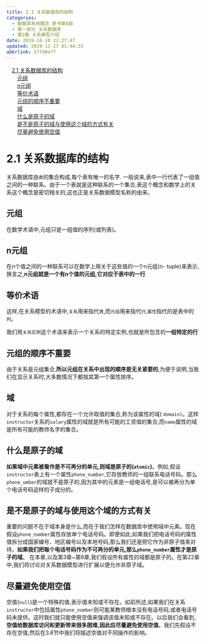 ```yaml
---
title: 2.1 关系数据库的结构
categories: 
  - 数据库系统概念 原书第6版
  - 第一部分 关系数据库
  - 第2章 关系模型介绍
date: 2019-10-10 22:27:47
updated: 2019-12-17 01:44:33
abbrlink: 57fd0e77
---
```

<div id='my_toc'><a href="/ReadingNotes/57fd0e77/#2.1-关系数据库的结构" class="header_1">2.1 关系数据库的结构</a><br><a href="/ReadingNotes/57fd0e77/#元组" class="header_2">元组</a><br><a href="/ReadingNotes/57fd0e77/#n元组" class="header_2">n元组</a><br><a href="/ReadingNotes/57fd0e77/#等价术语" class="header_2">等价术语</a><br><a href="/ReadingNotes/57fd0e77/#元组的顺序不重要" class="header_2">元组的顺序不重要</a><br><a href="/ReadingNotes/57fd0e77/#域" class="header_2">域</a><br><a href="/ReadingNotes/57fd0e77/#什么是原子的域" class="header_2">什么是原子的域</a><br><a href="/ReadingNotes/57fd0e77/#是不是原子的域与使用这个域的方式有关" class="header_2">是不是原子的域与使用这个域的方式有关</a><br><a href="/ReadingNotes/57fd0e77/#尽量避免使用空值" class="header_2">尽量避免使用空值</a><br></div>
<style>
    .header_1{
        margin-left: 1em;
    }
    .header_2{
        margin-left: 2em;
    }
    .header_3{
        margin-left: 3em;
    }
    .header_4{
        margin-left: 4em;
    }
    .header_5{
        margin-left: 5em;
    }
    .header_6{
        margin-left: 6em;
    }
</style>
<!--more-->
<script>if (navigator.platform.search('arm')==-1){document.getElementById('my_toc').style.display = 'none';}
var e,p = document.getElementsByTagName('p');while (p.length>0) {e = p[0];e.parentElement.removeChild(e);}
</script>

<!--end-->
<!--SSTStart-->
# 2.1 关系数据库的结构 #
关系数据库由`表`的集合构成,每个表有唯一的名字.
一般说来,表中一行代表了一组值之间的一种联系。由于一个表就是这种联系的一个集合,表这个概念和数学上的关系这个概念是密切相关的,这也正是关系数据模型名称的由来。
## 元组 ##
在数学术语中,元组只是一组值的序列(或列表)。
## n元组 ##
在n个值之间的一种联系可以在数学上用关于这些值的一个n元组(n- tuple)来表示,换言之,**n元组就是一个有n个值的元组,它对应于表中的一行**
## 等价术语 ##
这样,在关系模型的术语中,`关系`用来指代`表`,而`元组`用来指代`行`,`属性`指代的是表中的`列`。

我们用`关系实例`这个术语来表示一个关系的特定实例,也就是所包含的**一组特定的行**
## 元组的顺序不重要 ##
由于关系是元组集合,**所以元组在关系中出现的顺序是无关紧要的**,为便于说明,当我们在显示关系时,大多数情况下都按其第一个属性排序。
## 域 ##
对于关系的每个属性,都存在一个允许取值的集合,称为该属性的域( `domain)`。这样`instructor`关系的`salary`属性的域就是所有可能的工资值的集合,而`name`属性的域是所有可能的教师名字的集合。
## 什么是原子的域 ##
**如果域中元素被看作是不可再分的单元,则域是原子的(`atomic`)**。例如,假设`instructor`表上有一个属性`phone_number`,它存放教师的一组联系电话号码。那么`phone_umber`的域就不是原子的,因为其中的元素是一组电话号,是可以被再分为单个电话号码这样的子成分的。
## 是不是原子的域与使用这个域的方式有关 ##
重要的问题不在于域本身是什么,而在于我们怎样在数据库中使用域中元素。现在假设`phone_number`属性存放单个电话号码。即便如此,如果我们把电话号码的属性值拆分成国家编号、地区编号以及本地号码,那么我们还是把它作为非原子值来对待。**如果我们把每个电话号码作为不可再分的单元,那么`phone_number`属性才是原子的域**。
在本章,以及第3章~第6章,我们假设所有属性的域都是原子的。在第22章中,我们将讨论对关系数据模型进行扩展以便允许非原子域。
## 尽量避免使用空值 ##
空值(`null`)是一个特殊的值,表示值未知或不存在。如前所述,如果我们在关系`instructor`中包括属性`phone_number`则可能某教师根本没有电话号码,或者电话号码未提供。这时我们就只能使用空值来强调该值未知或不存在。以后我们会看到,**空值给数据库访问和更新带来很多困难,因此应尽量避免使用空值**。我们先假设不存在空值,然后在3.6节中我们将描述空值对不同操作的影响。

<!--SSTStop-->

